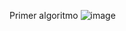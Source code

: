 Primer algoritmo
![image](https://github.com/12-adr/Pensamiento_computacional/assets/142937280/a9a2cad3-801d-4000-8452-a797be56a16f)

